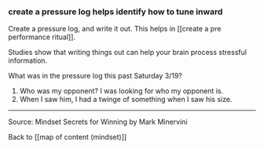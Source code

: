 ### create a pressure log helps identify how to tune inward

Create a pressure log, and write it out. This helps in [[create a pre performance ritual]].

Studies show that writing things out can help your brain process stressful information.

What was in the pressure log this past Saturday 3/19?
1. Who was my opponent? I was looking for who my opponent is.
2. When I saw him, I had a twinge of something when I saw his size.

---

Source: Mindset Secrets for Winning by Mark Minervini

Back to [[map of content (mindset)]]